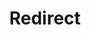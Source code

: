 ﻿---
layout: src/layouts/Redirect.astro
title: Redirect
redirect: https://yamldoc.liuyan.wang/docs/octopus-rest-api/cli/octopus-project
pubDate:  2023-01-01
navSearch: false
navSitemap: false
navMenu: false
---
